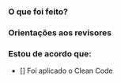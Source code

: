 ### O que foi feito?

### Orientações aos revisores

### Estou de acordo que:

- [] Foi aplicado o Clean Code
